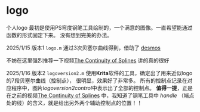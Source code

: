 # logo
个人logo
最初是使用PS弯度钢笔工具绘制的，一个满意的图像。一直希望能通过函数的形式固定下来。
没有想到完美的办法。

2025/1/15 版本1 `logo.m`
通过3次贝塞尔曲线得到，借助了
[desmos](https://www.desmos.com/calculator/cahqdxeshd?lang=zh-CN)

不妨在这里强烈推荐一下视频[The Continuity of Splines](https://www.youtube.com/watch?v=jvPPXbo87ds)
讲的真的很好

2025/1/16 版本2 `logoversion2.m`
使用**Krita**软件的工具，确定出了用来近似logo的7段贝塞尔曲线（控制点），
很明显，效果好了非常多。
所有的控制点记录在对应程序中，图片*logoversion2control*中表示出了全部的控制点。
**值得一提**，正是在之前的视频[The Continuity of Splines](https://www.youtube.com/watch?v=jvPPXbo87ds)
中，我知道了钢笔工具中 *handle* （端点处的线）的含义，就是给出另外两个辅助控制点的位置！！

